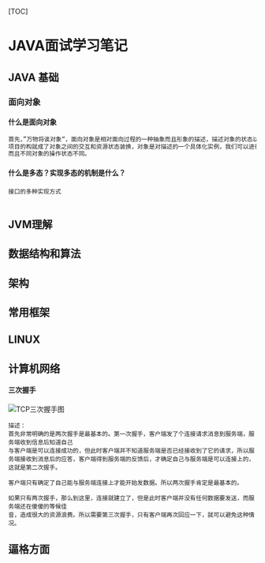 [TOC]

# JAVA面试学习笔记





## JAVA 基础

### **面向对象**

#### 什么是面向对象

```java
首先，”万物将诶对象“，面向对象是相对面向过程的一种抽象而且形象的描述，描述对象的状态以及他的行为操作，
项目的构就成了对象之间的交互和资源状态装换，对象是对描述的一个具体化实例，我们可以进行封装，继承操作，
而且不同对象的操作状态不同。
```





#### 什么是多态？实现多态的机制是什么？

```
接口的多种实现方式
 
```



## JVM理解





## 数据结构和算法





## 架构





## 常用框架





## LINUX





## 计算机网络

#### 三次握手

![TCP三次握手图](https://ss0.baidu.com/6ONWsjip0QIZ8tyhnq/it/u=3233953725,3136815440&fm=173&app=25&f=JPEG?w=580&h=708&s=FD843C720B1A764D52D554DA0000E0B1)

```text
描述：
首先非常明确的是两次握手是最基本的。第一次握手，客户端发了个连接请求消息到服务端，服务端收到信息后知道自己
与客户端是可以连接成功的，但此时客户端并不知道服务端是否已经接收到了它的请求，所以服务端接收到消息后的应答，客户端得到服务端的反馈后，才确定自己与服务端是可以连接上的，这就是第二次握手。

客户端只有确定了自己能与服务端连接上才能开始发数据。所以两次握手肯定是最基本的。

如果只有两次握手，那么到这里，连接就建立了，但是此时客户端并没有任何数据要发送，而服务端还在傻傻的等候佳
音，造成很大的资源浪费。所以需要第三次握手，只有客户端再次回应一下，就可以避免这种情况。

```



## 逼格方面





